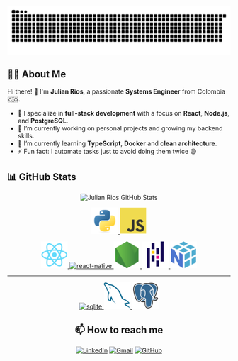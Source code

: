 
<p align = "center">
	<img src = "https://github.com/7oSkaaa/7oSkaaa/blob/output/github-contribution-grid-snake.svg?" alt = "Snake Game"/>
</p>


## 👨‍💻 About Me

Hi there! 👋 I'm **Julian Rios**, a passionate **Systems Engineer** from Colombia 🇨🇴.

- 🎯 I specialize in **full-stack development** with a focus on **React**, **Node.js**, and **PostgreSQL**.
- 🔭 I’m currently working on personal projects and growing my backend skills.
- 🌱 I’m currently learning **TypeScript**, **Docker** and **clean architecture**.
- ⚡ Fun fact: I automate tasks just to avoid doing them twice 😄



## 📊 GitHub Stats

<p align="center">
  <img src="https://github-readme-stats.vercel.app/api?username=Julirios21&show_icons=true&theme=tokyonight" alt="Julian Rios GitHub Stats" />
</p>


<div align="center">


<p align="center"> 
  <a href="https://www.python.org" target="_blank"> 
    <img src="https://raw.githubusercontent.com/devicons/devicon/master/icons/python/python-original.svg" alt="python" width="60" height="60"/> 
  </a> 
  <a href="https://developer.mozilla.org/en-US/docs/Web/JavaScript" target="_blank"> 
    <img src="https://raw.githubusercontent.com/devicons/devicon/master/icons/javascript/javascript-original.svg" alt="javascript" width="60" height="60"/> 
  </a> 
</p>

<p align="center"> 
  <a href="https://reactjs.org/" target="_blank"> 
    <img src="https://raw.githubusercontent.com/devicons/devicon/master/icons/react/react-original.svg" alt="react" width="60" height="60"/> 
  </a> 
  <a href="https://reactnative.dev/" target="_blank">
    <img src="https://cdn.worldvectorlogo.com/logos/react-native-1.svg" alt="react-native" width="80" height="80"/>
  </a>
  <a href="https://nodejs.org" target="_blank"> 
    <img src="https://raw.githubusercontent.com/devicons/devicon/master/icons/nodejs/nodejs-original.svg" alt="nodejs" width="60" height="60"/> 
  </a> 
  <a href="https://pandas.pydata.org/" target="_blank"> 
    <img src="https://raw.githubusercontent.com/devicons/devicon/master/icons/pandas/pandas-original.svg" alt="pandas" width="60" height="60"/> 
  </a> 
  <a href="https://numpy.org/" target="_blank"> 
    <img src="https://raw.githubusercontent.com/devicons/devicon/master/icons/numpy/numpy-original.svg" alt="numpy" width="60" height="60"/> 
  </a> 
</p>

<hr/>

<p align="center"> 
  <a href="https://www.sqlite.org/index.html" target="_blank"> 
    <img src="https://upload.wikimedia.org/wikipedia/commons/3/38/SQLite370.svg" alt="sqlite" width="80" height="80"/> 
  </a> 
  <a href="https://www.mysql.com/" target="_blank"> 
    <img src="https://raw.githubusercontent.com/devicons/devicon/master/icons/mysql/mysql-original.svg" alt="mysql" width="60" height="60"/> 
  </a> 
  <a href="https://www.postgresql.org/" target="_blank"> 
    <img src="https://raw.githubusercontent.com/devicons/devicon/master/icons/postgresql/postgresql-original.svg" alt="postgresql" width="60" height="60"/> 
  </a> 
</p>


## 📫 How to reach me

[![LinkedIn](https://img.shields.io/badge/LinkedIn-blue?style=flat&logo=linkedin&logoColor=white)](https://www.linkedin.com/in/julian-rios-616555167)
[![Gmail](https://img.shields.io/badge/Email-red?style=flat&logo=gmail&logoColor=white)](julirios21.jr@gmail.com)
[![GitHub](https://img.shields.io/badge/GitHub-black?style=flat&logo=github&logoColor=white)](https://github.com/Julirios21)


